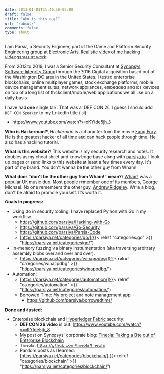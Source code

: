 ```yaml
---
date: 2013-01-01T21:40:56-05:00
draft: false
title: "Who is this guy?"
url: "/about/"
comments: false
type: about
---
```


I am Parsia, a Security Engineer, part of the Game and Platform Security
Engineering group at [Electronic Arts](https://www.ea.com/security).
[Realistic video of me hacking videogames at work](https://www.youtube.com/watch?v=BRWvfMLl4ho).

From 2013 to 2019, I was a Senior Security Consultant at
[Synopsys Software Integrity Group](https://www.synopsys.com/software-integrity.html)
through the 2016 Cigital acquisition based out of the Washington DC area in the
United States. I tested enterprise blockchains, online multiplayer games, stock
exchange platforms, mobile device management suites, network appliances,
embedded and IoT devices on top of a long list of thickclient/mobile/web
applications we all use on a daily basis.

I have had **one** single talk. That was at DEF CON 26. I guess I should add
`DEF CON Speaker` to my LinkedIn title (lol):

* https://www.youtube.com/watch?v=xKYIde5jh_8

**Who is Hackerman?**\\
*Hackerman* is a character from the movie
[Kung Fury](https://www.youtube.com/watch?v=bS5P_LAqiVg). He is the greatest
hacker of all time and can hack people through time. He also has a
[hacking tutorial](https://www.youtube.com/watch?v=KEkrWRHCDQU).

**What is this website?**\\
This website is my security research and notes. It doubles as my cheat sheet and
knowledge base along with [parsiya.io](http://parsiya.io). I look up pages or
send links to this website at least a few times every day. It's part of my
brand. You don't wanna be the other guy from Wham!

**What does "don't be the other guy from Wham!" mean?**\\
[Wham!](https://en.wikipedia.org/wiki/Wham!) was a popular UK music duo. Most
people remember one of its members, George Michael. No one remembers the other
guy, [Andrew Ridgeley](https://www.google.com/search?q=andrew+ridgeley). Write a
blog, don't be afraid to promote yourself. It's worth it.

**Goals in progress:**

- Using Go in security tooling. I have replaced Python with Go in my workflow.
    - https://github.com/parsiya/Hacking-with-Go
    - https://github.com/parsiya/Go-Security
    - https://github.com/parsiya/Parsia-Code
    - [https://parsiya.net/categories/go/]({{< relref "categories/go" >}} "https://parsiya.net/categories/go/") 
- In-memory fuzzing via binary instrumentation (aka traversing arbitrary
  assembly blobs over and over and over).
    - [https://parsiya.net/categories/winappdbg/]({{< relref "categories/winappdbg" >}} "https://parsiya.net/categories/winappdbg/") 
- Automation:
    - [https://parsiya.net/categories/automation/]({{< relref "categories/automation" >}} "https://parsiya.net/categories/automation/") 
    - Borrowed Time: My project and note management app
        - https://github.com/parsiya/borrowedtime/

**Done and dusted:**

- Enterprise blockchain and [Hyperledger Fabric](https://www.hyperledger.org/projects/fabric) security:
    - **DEF CON 26 video** is out: https://www.youtube.com/watch?v=xKYIde5jh_8
    - My post on Synopsys' corporate blog: [Tineola: Taking a Bite out of Enterprise Blockchain](https://www.synopsys.com/blogs/software-security/tineola-enterprise-blockchain/ "Tineola: Taking a Bite out of Enterprise Blockchain")
    - Tineola: https://github.com/tineola/tineola
    - Random posts as I learned: [https://parsiya.net/categories/blockchain/]({{< relref "categories/blockchain" >}} "https://parsiya.net/categories/blockchain/")